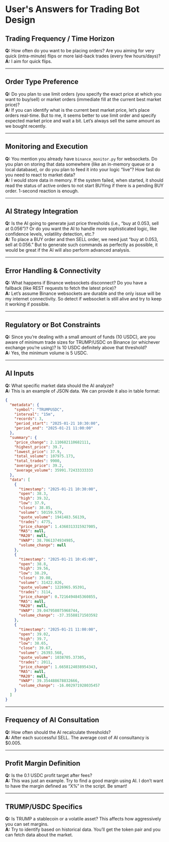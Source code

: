 
# User's Answers for Trading Bot Design

## Trading Frequency / Time Horizon
**Q:** How often do you want to be placing orders? Are you aiming for very quick (intra-minute) flips or more laid-back trades (every few hours/days)?  
**A:** I aim for quick flips.

---

## Order Type Preference
**Q:** Do you plan to use limit orders (you specify the exact price at which you want to buy/sell) or market orders (immediate fill at the current best market price)?  
**A:** If you can identify what is the current best market price, let’s place orders real-time. But to me, it seems better to use limit order and specify expected market price and wait a bit. Let’s always sell the same amount as we bought recently.

---

## Monitoring and Execution
**Q:** You mention you already have `binance_monitor.py` for websockets. Do you plan on storing that data somewhere (like an in-memory queue or a local database), or do you plan to feed it into your logic “live”? How fast do you need to react to market data?  
**A:** I would store data in memory. If the system failed, when started, it should read the status of active orders to not start BUYing if there is a pending BUY order. 1-second reaction is enough.

---

## AI Strategy Integration
**Q:** Is the AI going to generate just price thresholds (i.e., “buy at 0.053, sell at 0.056”)? Or do you want the AI to handle more sophisticated logic, like confidence levels, volatility detection, etc.?  
**A:** To place a BUY order and then SELL order, we need just “buy at 0.053, sell at 0.056.” But to generate such commands as perfectly as possible, it would be great if the AI will also perform advanced analysis.

---

## Error Handling & Connectivity
**Q:** What happens if Binance websockets disconnect? Do you have a fallback (like REST requests to fetch the latest price)?  
**A:** Let’s assume Binance websockets are durable and the only issue will be my internet connectivity. So detect if websocket is still alive and try to keep it working if possible.

---

## Regulatory or Bot Constraints
**Q:** Since you’re dealing with a small amount of funds (10 USDC), are you aware of minimum trade sizes for TRUMP/USDC on Binance (or whichever exchange you’re using)? Is 10 USDC definitely above that threshold?  
**A:** Yes, the minimum volume is 5 USDC.

---

## AI Inputs
**Q:** What specific market data should the AI analyze?  
**A:** This is an example of JSON data. We can provide it also in table format:

```json
{
  "metadata": {
    "symbol": "TRUMPUSDC",
    "interval": "15m",
    "records": 3,
    "period_start": "2025-01-21 10:30:00",
    "period_end": "2025-01-21 11:00:00"
  },
  "summary": {
    "price_change": 2.110682110682111,
    "highest_price": 39.7,
    "lowest_price": 37.9,
    "total_volume": 107975.173,
    "total_trades": 9900,
    "average_price": 39.2,
    "average_volume": 35991.72433333333
  },
  "data": [
    {
      "timestamp": "2025-01-21 10:30:00",
      "open": 38.3,
      "high": 39.32,
      "low": 37.9,
      "close": 38.85,
      "volume": 50159.579,
      "quote_volume": 1941483.56139,
      "trades": 4775,
      "price_change": 1.4360313315927005,
      "MA5": null,
      "MA20": null,
      "VWAP": 38.7061374934985,
      "volume_change": null
    },
    {
      "timestamp": "2025-01-21 10:45:00",
      "open": 38.8,
      "high": 39.56,
      "low": 38.29,
      "close": 39.08,
      "volume": 31422.026,
      "quote_volume": 1226965.95391,
      "trades": 3114,
      "price_change": 0.7216494845360855,
      "MA5": null,
      "MA20": null,
      "VWAP": 39.047958075968744,
      "volume_change": -37.35588171503592
    },
    {
      "timestamp": "2025-01-21 11:00:00",
      "open": 39.02,
      "high": 39.7,
      "low": 38.65,
      "close": 39.67,
      "volume": 26393.568,
      "quote_volume": 1038705.37305,
      "trades": 2011,
      "price_change": 1.6658124038954343,
      "MA5": null,
      "MA20": null,
      "VWAP": 39.354488678832666,
      "volume_change": -16.002971928035457
    }
  ]
}
```

---

## Frequency of AI Consultation
**Q:** How often should the AI recalculate thresholds?  
**A:** After each successful SELL. The average cost of AI consultancy is $0.005.

---

## Profit Margin Definition
**Q:** Is the 0.1 USDC profit target after fees?  
**A:** This was just an example. Try to find a good margin using AI. I don’t want to have the margin defined as “X%” in the script. Be smart!

---

## TRUMP/USDC Specifics
**Q:** Is TRUMP a stablecoin or a volatile asset? This affects how aggressively you can set margins.  
**A:** Try to identify based on historical data. You’ll get the token pair and you can fetch data about the market.
